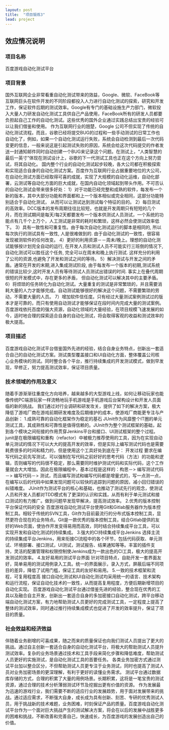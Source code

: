 ```yaml
---
layout: post
title:  "项目锻炼3"
lead: project
---
```


## 效应情况说明

### 项目名称
百度游戏自动化测试平台

### 项目背景
国外互联网企业非常看重自动化测试带来的效益，Google、微软、FaceBook等互联网巨头在软件开发的不同阶段都投入人力进行自动化测试的探索，研究和开发工作，保证软件后期的测试效率。Google有专门的基础设施生产力部门，微软投入大量人力研发自动化测试工具供自己产品使用，FaceBook所有的研发人员都要负担起自己工作的自动化测试。这些优秀的国外企业通过实践总结出宝贵的经验可以让我们借鉴和使用。
作为互联网行业的翘楚，Google 公司不但实现了传统的自动化测试流程。而且，谷歌已经将提交BUG的过程和一些手动测试的日常工作也自动化了，例如，如果一个自动化测试运行失败，系统会自动检测到最后一次代码变更的信息，一般来说这是引起测试失败的原因，系统会给这次代码提交的作者发送一封通知邮件同时自动创建一个BUG来记录这个问题。在测试上，“人类智慧的最后一英寸”体现在测试设计上，谷歌的下一代测试工具也正在这个方向上努力尝试，将其自动化。
国内整个行业的自动化测试起步较晚，各大公司都在积极探索和实现适合自身的自动化测试方案。百度作为互联网行业占据重要地位的大公司，在自动化测试方面已经取得可喜的成就，实现了大规模的自动化运维，自动化部署，云测试等自动化方面的巨大成就，在国内自动化领域起到带头作用。不可否认的自动化测试会带来很多好处：
1）对于功能已经完整和成熟的软件，每发布一个新的版本，其中大部分功能和界面都和上一个版本相似或完全相同，这部分功能特别适合于自动化测试， 从而可以让测试达到测试每个特征的目的。
2）每日测试的高效率。DCC版本的发布周期往往比较短，也就是开发周期只有短短的几个月，而在测试期间是每天/每2天都要发布一个版本供测试人员测试，一个系统的功能点有几千个上万个，人工测试是非常的耗时和繁琐，这样必然会使测试效率低下。
3）具有一致性和可重复性。由于每次自动化测试运行的脚本是相同的, 所以每次执行的测试具有一致性, 人是很难做到的. 由于自动化测试的一致性，很容易发现被测软件的任何改变。
4）更好的利用资源－－周未/晚上。理想的自动化测试能够按计划完全自动的运行, 在开发人员和测试人员不可能实行三班倒的情况下, 自动化测试可以胜任这个任务, 完全可以在周末和晚上执行测试. 这样充分的利用了公司的资源,也避免了开发和测试之间的等待。
5）解决测试与开发之间的矛盾。通常在开发的末期,进入集成测试阶段, 由于每发布一个版本的初期,测试系统的错误比较少,这时开发人员有等待测试人员测试出错误的时间. 事实上在叠代周期很短的开发模式中，存在更多的矛盾， 但自动化测试可以解决其中的主要矛盾。
6）将烦琐的任务转化为自动化测试。大量重复的测试是非常繁琐的，并且需要消耗大量的人力才能够完成。自动测试能够很好的解决这个问题，不需要繁琐的劳动，不需要大量的人员。
7）增加软件信任度。只有经过大量测试案例测试过的版本才是可靠的，而只有使用自动测试才能够保证在段时间内完成大量的测试案例。
百度游戏依托百度的强大资源，自动化领域的大量经验，在项目规模飞速发展的如今，适时地合理的探索适合自身的自动化测试，将会取得客观的收益和测试效率的极大提高。

### 项目描述
百度游戏自动化测试平台借鉴国外先进的经验，结合自身业务特点，创新出一套适合自己的自动化测试方案。测试类型覆盖接口和UI自动化方面，整体覆盖公司核心业务模块的测试。同时整合各个平台，推行持续集成的开发测试模式，做到早发现，早修正，努力提高测试效率，保证项目质量。

### 技术领域的作用及意义
随着手游渐渐往重度化方向培养，越来越多的大型游戏上线，如何让移动玩家也能像传统PC端游玩家一样流畅地玩手机游戏是手机游戏后台架构设计和开发人员面临的新的挑战。 我们通过对行业调研和研发攻关，提供了如下的解决方案，极大降低了游戏厂商在游戏前期研发难度及后期维护的成本，使游戏厂商能更专注与产品创新：
1.成熟可靠的自动化框架作为稳定的基石
JUnit作为风靡整个IT圈的单元测试工具，其成熟性和可靠性是值得信赖的。JUnit作为整个测试框架的基础，起到各个模块之间衔接的作用贯穿Jenkins平台和接口、UI测试框架的整个过程。
junit是在极限编程和重构（refactor）中被极力推荐使用的工具，因为在实现自动单元测试的情况下可以大大的提高开发的效率，但是实际上编写测试代码也是需要耗费很多的时间和精力的，但是使用这个工具好处到底在于：
开发过程
要求在编写代码之前先写测试，可以强制在写代码之前好好的思考代码（方法）的功能和逻辑，否则编写的代码很不稳定，那么需要同时维护测试代码和实际代码，这个工作量就会大大增加。因此在极限编程中，基本过程是这样的：构思－> 编写测试代码－> 编写代码－> 测试，而且编写测试和编写代码都是增量式的，写一点测一点，在编写以后的代码中如果发现问题可以较快的追踪到问题的原因，减小回归错误的纠错难度。
JUnit作为测试平台的核心和基础，也推动了测试先行的观念，使测试人员和开发人员都对TDD模式有了更深的认识和实践，从而有利于单元测试和接口测试的有力推广。做到问题早发现早解决，提高测试效率。
2.优秀的版本控制平台保证代码的安全
百度游戏自动化测试平台使用Git和Gitlab服务器作为版本控制工具。相较于传统的SVN工具，Git作为目前最流行的分布式版本控制工具，显然更符合现在的业务特点。Git是一款优秀的版本控制工具，结合Gitlab提供的友好的Web页面，使协作开发变得易用而高效，同时结合持续集成平台工具，可以实现开发和自动化测试的持续集成。
3.强大的CI持续集成平台Jenkins
选择主流的持续集成平台Jenkins，用来衔接CI流程中的各个环节，包括代码获取、单元测试、环境部署、接口测试，UI测试，测试报告、结果通知等等。丰富的插件支持，灵活的配置管理和权限控制使Jenkins成为一款出色的CI工具，极大的提高开发测试的效率。
4.友好易用的测试平台界面
针对项目特点，自助开发一套界面友好，简单易用的测试用例录入工具。统一的界面展示，录入方式，屏蔽后端不同项目的差异，降低了试用门槛，保证工具的友好和易用。
5.一致的技术框架和流程，可复用程度高
接口自动化测试和UI自动化测试均采用统一的语言、技术架构和运行流程，保证自动化技术的一致性，从而提高复用程度，方便后期新增项目的自动化实现。
百度游戏自动化测试平台通过借鉴先进的经验，整合现在优秀的工具以及融合自主开发，创新出一套适合自身的多加密接口自动化测试，跨平台移动端自动化测试方案，有力地帮助测试人员更好的完成测试工具，一定程度上提高了整体的测试效率，同时通过推行持续集成模式也促进了开发的效率提升，保证了项目的质量。

### 社会效益和经济效益
伴随着业务剧增的可喜成果，随之而来的质量保证也向我们测试人员提出了更大的挑战。通过自主创新一套适合自身的自动化测试平台，将极大的帮助测试人员提升测试效率。复杂的业务场景通过技术和工具手段来简化步骤和降低难度，帮助测试人员更好的实施测试，是自动化测试工具的首要任务。
各类业务加密方式通过测试平台加以整合区分，不但帮助测试人员更专注于业务测试，同时也提高了测试人员对业务加密场景的更深理解，有利于更好的读懂业务需求。
测试平台通过数据库存储的方式，合理的积累了大量的用例场景。长期积累，这将是一笔宝贵的测试资源，通过合理的技术分析薄弱测试环节及挖掘出更有价值的资源。
作为发展最为迅速的游戏行业，我们需要不断的适应行业的发展趋势，用于面对发展带来的挑战。通过适应需求，不断强大自身，成长成为具有创新、刻苦、专研的优秀测试人员，用于挑战新的技术难题，业务困难，时刻保证产品的质量。百度游戏自动化测试平台作为一个面对巨大挑战产生的测试解决方案，将会在以后的发展中战胜更多的困难和挑战，不断改善和完善自己，快速成长，为百度游戏的发展创造出自己的价值。
